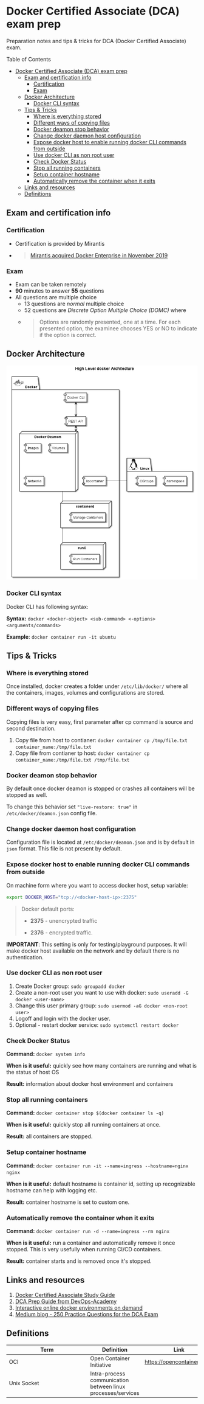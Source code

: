 # Docker Certified Associate (DCA) exam prep

Preparation notes and tips & tricks for DCA (Docker Certified Associate) exam.

Table of Contents

- [Docker Certified Associate (DCA) exam prep](#docker-certified-associate-dca-exam-prep)
  - [Exam and certification info](#exam-and-certification-info)
    - [Certification](#certification)
    - [Exam](#exam)
  - [Docker Architecture](#docker-architecture)
    - [Docker CLI syntax](#docker-cli-syntax)
  - [Tips & Tricks](#tips--tricks)
    - [Where is everything stored](#where-is-everything-stored)
    - [Different ways of copying files](#different-ways-of-copying-files)
    - [Docker deamon stop behavior](#docker-deamon-stop-behavior)
    - [Change docker daemon host configuration](#change-docker-daemon-host-configuration)
    - [Expose docker host to enable running docker CLI commands from outside](#expose-docker-host-to-enable-running-docker-cli-commands-from-outside)
    - [Use docker CLI as non root user](#use-docker-cli-as-non-root-user)
    - [Check Docker Status](#check-docker-status)
    - [Stop all running containers](#stop-all-running-containers)
    - [Setup container hostname](#setup-container-hostname)
    - [Automatically remove the container when it exits](#automatically-remove-the-container-when-it-exits)
  - [Links and resources](#links-and-resources)
  - [Definitions](#definitions)

## Exam and certification info

### Certification

- Certification is provided by Mirantis
- > [Mirantis acquired Docker Enterprise in November 2019](https://techcrunch.com/2019/11/13/mirantis-acquires-docker-enterprise/?guccounter=1&guce_referrer=aHR0cHM6Ly93d3cuZ29vZ2xlLmNvbS8&guce_referrer_sig=AQAAAChqDhj765aUpAQfg-rkCWE0kB-4eAJn0VdTGsf35u6hGrL6scvqoLar-_xYPJazylmp15VqXquNq69HWpYx3cepSnXSSUTirYLSMJEbPuBhQOfS4blsGLwsULwWzxK8iaH3zb2KplXRwnpdfMu9iz5Azc2czZr9T5bFwq0AIeN3)

### Exam

- Exam can be taken remotely
- **90** minutes to answer **55** questions
- All questions are multiple choice
  - 13 questions are *normal* multiple choice
  - 52 questions are *Discrete Option Multiple Choice (DOMC)* where
  - > Options are randomly presented, one at a time.
      For each presented option, the examinee chooses YES or NO to indicate if the option is correct.

## Docker Architecture

![](./diagrams/docker-architecture.png)

### Docker CLI syntax

Docker CLI has following syntax:

**Syntax:** `docker <docker-object> <sub-command> <-options> <arguments/commands>`

**Example**: `docker container run -it ubuntu`

## Tips & Tricks

### Where is everything stored

Once installed, docker creates a folder under `/etc/lib/docker/` where all the containers, images, volumes and configurations are stored.

### Different ways of copying files

Copying files is very easy, first parameter after cp command is source and second destination.

1. Copy file from host to contianer: `docker container cp /tmp/file.txt container_name:/tmp/file.txt`
2. Copy file from contianer tp host: `docker container cp container_name:/tmp/file.txt /tmp/file.txt`

### Docker deamon stop behavior

By default once docker deamon is stopped or crashes all containers will be stopped as well.

To change this behavior set `"live-restore: true"` in `/etc/docker/deamon.json` config file.

### Change docker daemon host configuration

Configuration file is located at `/etc/docker/deamon.json` and is by default in `json` format.
This file is not present by default.

### Expose docker host to enable running docker CLI commands from outside

On machine form where you want to access docker host, setup variable:

``` bash
export DOCKER_HOST="tcp://<docker-host-ip>:2375"
```

> Docker default ports:
>
> - **2375** - unencrypted traffic
>
> - **2376** - encrypted traffic.

**IMPORTANT**: This setting is only for testing/playground purposes. It will make docker host available on the network and by default there is no authentication.

### Use docker CLI as non root user

1. Create Docker group: `sudo groupadd docker`
2. Create a non-root user you want to use with docker: `sudo useradd -G docker <user-name>`
3. Change this user primary group: `sudo usermod -aG docker <non-root user>`
4. Logoff and login with the docker user.
5. Optional - restart docker service: `sudo systemctl restart docker`

### Check Docker Status

  **Command:** `docker system info`

  **When is it useful:** quickly see how many containers are running and what is the status of host OS

  **Result:** information about docker host environment and containers

### Stop all running containers

  **Command:** `docker container stop $(docker container ls -q)`

  **When is it useful:** quickly stop all running containers at once.

  **Result:** all containers are stopped.

### Setup container hostname

  **Command:** `docker container run -it --name=ingress --hostname=nginx nginx`

  **When is it useful:** default hostname is container id, setting up recognizable hostname can help with logging etc.

  **Result:** container hostname is set to custom one.

### Automatically remove the container when it exits

  **Command:** `docker container run -d --name=ingress --rm nginx`

  **When is it useful:** run a container and automatically remove it once stopped. This is very usefully when running CI/CD containers.

  **Result:** container starts and is removed once it's stopped.

## Links and resources

1. [Docker Certified Associate Study Guide](https://docker.cdn.prismic.io/docker/4a619747-6889-48cd-8420-60f24a6a13ac_DCA_study+Guide_v1.3.pdf)
2. [DCA Prep Guide from DevOps-Academy](https://github.com/DevOps-Academy-Org/dca-prep-guide)
3. [Interactive online docker environments on demand](https://labs.play-with-docker.com/)
4. [Medium blog - 250 Practice Questions for the DCA Exam](https://medium.com/bb-tutorials-and-thoughts/250-practice-questions-for-the-dca-exam-84f3b9e8f5ce)

## Definitions

|  <div style="min-width:200px">Term</div> |  Definition | Link |
|----------------|----------------|----------------|
|  OCI |  Open Container Initiative | https://opencontainers.org/|
| Unix Socket  | Intra-process communication between linux processes/services  | |



